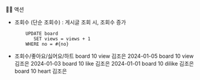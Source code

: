 👩‍🏫 액션
- 조회수 (단순 조회수)
    : 게시글 조회 시, 조회수 증가
    ```
        UPDATE board
           SET views = views + 1
        WHERE no = #{no}
    ```


- 조회수/좋아요/싫어요/하트
    board   10  view        김조은      2024-01-05
    board   10  view        김조은      2024-01-03
    board   10  like        김조은      2024-01-01
    board   10  dilike      김조은  
    board   10  heart       김조은  
